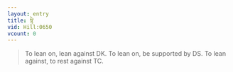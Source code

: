 ```yaml
---
layout: entry
title: སྙེ་
vid: Hill:0650
vcount: 0
---
```

> To lean on, lean against DK\. To lean on, be supported by DS\. To lean against, to rest against TC\.


